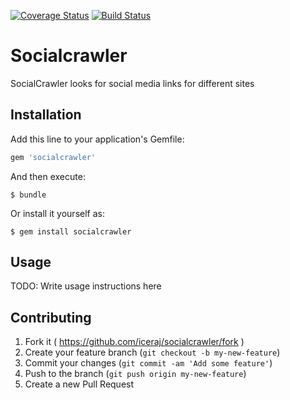 [![Coverage Status](https://img.shields.io/coveralls/iceraj/socialcrawler.svg)](https://coveralls.io/r/iceraj/socialcrawler)
[![Build Status](https://travis-ci.org/iceraj/socialcrawler.svg?branch=feature%2FIntial_Development)](https://travis-ci.org/iceraj/socialcrawler)

# Socialcrawler

SocialCrawler looks for social media links for different sites

## Installation

Add this line to your application's Gemfile:

```ruby
gem 'socialcrawler'
```

And then execute:

    $ bundle

Or install it yourself as:

    $ gem install socialcrawler

## Usage

TODO: Write usage instructions here

## Contributing

1. Fork it ( https://github.com/iceraj/socialcrawler/fork )
2. Create your feature branch (`git checkout -b my-new-feature`)
3. Commit your changes (`git commit -am 'Add some feature'`)
4. Push to the branch (`git push origin my-new-feature`)
5. Create a new Pull Request
